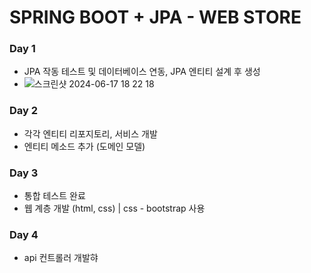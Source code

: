 # SPRING BOOT + JPA - WEB STORE 

### Day 1
- JPA 작동 테스트 및 데이터베이스 연동, JPA 엔티티 설계 후 생성
- ![스크린샷 2024-06-17 18 22 18](https://github.com/esparant/store/assets/116939068/73b66639-354a-4a32-b400-1a39b22a90da)
### Day 2
- 각각 엔티티 리포지토리, 서비스 개발
- 엔티티 메소드 추가 (도메인 모델)
### Day 3
- 통합 테스트 완료
- 웹 계층 개발 (html, css) | css - bootstrap 사용
### Day 4
- api 컨트롤러 개발햐